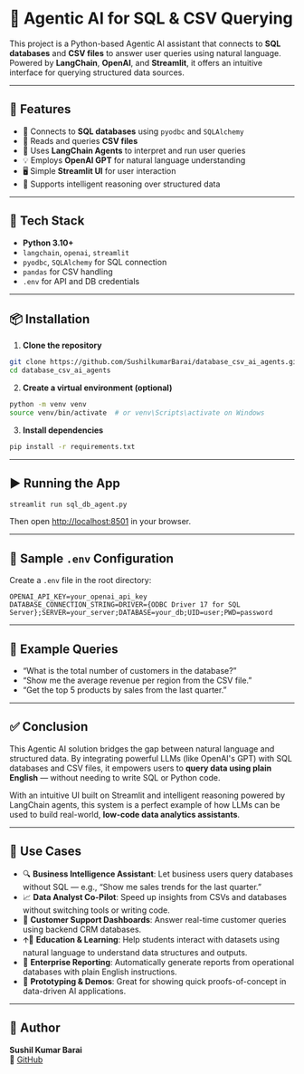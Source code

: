

# 🧠 Agentic AI for SQL & CSV Querying

This project is a Python-based Agentic AI assistant that connects to **SQL databases** and **CSV files** to answer user queries using natural language. Powered by **LangChain**, **OpenAI**, and **Streamlit**, it offers an intuitive interface for querying structured data sources.

---

## 🚀 Features

- 🔗 Connects to **SQL databases** using `pyodbc` and `SQLAlchemy`
- 📁 Reads and queries **CSV files**
- 🤖 Uses **LangChain Agents** to interpret and run user queries
- 💡 Employs **OpenAI GPT** for natural language understanding
- 🖥️ Simple **Streamlit UI** for user interaction
- 🧠 Supports intelligent reasoning over structured data

---

## 🧰 Tech Stack

- **Python 3.10+**
- `langchain`, `openai`, `streamlit`
- `pyodbc`, `SQLAlchemy` for SQL connection
- `pandas` for CSV handling
- `.env` for API and DB credentials

---

## 📦 Installation

1. **Clone the repository**

```bash
git clone https://github.com/SushilkumarBarai/database_csv_ai_agents.git
cd database_csv_ai_agents
```

2. **Create a virtual environment (optional)**

```bash
python -m venv venv
source venv/bin/activate  # or venv\Scripts\activate on Windows
```

3. **Install dependencies**

```bash
pip install -r requirements.txt
```

---

## ▶️ Running the App

```bash
streamlit run sql_db_agent.py
```

Then open [http://localhost:8501](http://localhost:8501) in your browser.

---



## 📁 Sample `.env` Configuration

Create a `.env` file in the root directory:

```env
OPENAI_API_KEY=your_openai_api_key
DATABASE_CONNECTION_STRING=DRIVER={ODBC Driver 17 for SQL Server};SERVER=your_server;DATABASE=your_db;UID=user;PWD=password
```

---

## 💬 Example Queries

- “What is the total number of customers in the database?”
- “Show me the average revenue per region from the CSV file.”
- “Get the top 5 products by sales from the last quarter.”

---

## ✅ Conclusion

This Agentic AI solution bridges the gap between natural language and structured data. By integrating powerful LLMs (like OpenAI's GPT) with SQL databases and CSV files, it empowers users to **query data using plain English** — without needing to write SQL or Python code.

With an intuitive UI built on Streamlit and intelligent reasoning powered by LangChain agents, this system is a perfect example of how LLMs can be used to build real-world, **low-code data analytics assistants**.

---

## 🧠 Use Cases

- 🔍 **Business Intelligence Assistant**: Let business users query databases without SQL — e.g., “Show me sales trends for the last quarter.”
- 📈 **Data Analyst Co-Pilot**: Speed up insights from CSVs and databases without switching tools or writing code.
- 🧾 **Customer Support Dashboards**: Answer real-time customer queries using backend CRM databases.
- 🡩‍🏫 **Education & Learning**: Help students interact with datasets using natural language to understand data structures and outputs.
- 🏢 **Enterprise Reporting**: Automatically generate reports from operational databases with plain English instructions.
- 🧪 **Prototyping & Demos**: Great for showing quick proofs-of-concept in data-driven AI applications.



---

## 🤛 Author

**Sushil Kumar Barai**  
🔗 [GitHub](https://github.com/SushilkumarBarai)

